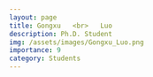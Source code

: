 ```yaml
---
layout: page
title: Gongxu   <br>   Luo
description: Ph.D. Student
img: /assets/images/Gongxu_Luo.png
importance: 9
category: Students
---
```

